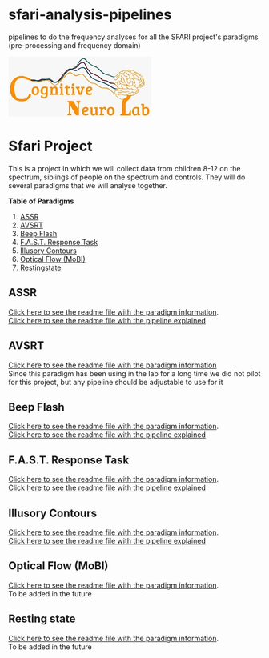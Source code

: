 # sfari-analysis-pipelines
pipelines to do the frequency analyses for all the SFARI project's paradigms (pre-processing and frequency domain)

![Logo](https://github.com/CognitiveNeuroLab/sfari-analysis-pipelines/blob/main/images/CNL_logo.jpeg)


# Sfari Project
This is a project in which we will collect data from children 8-12 on the spectrum, siblings of people on the spectrum and controls. They will do several paradigms that we will analyse together. 

**Table of Paradigms**
  
1. [ASSR](#assr)
2. [AVSRT](#avsrt)
3. [Beep Flash](#beep-flash)
4. [F.A.S.T. Response Task](#f.a.s.t-response-task)
5. [Illusory Contours](#illusory-contours)
6. [Optical Flow (MoBI)](#optical-flow-(mobi))
7. [Restingstate](#resting-state)


## ASSR
[Click here to see the readme file with the paradigm information](https://github.com/CognitiveNeuroLab/ASSR-oddball).  
[Click here to see the readme file with the pipeline explained](https://github.com/CognitiveNeuroLab/sfari-analysis-pipelines/blob/main/ASSR.md)  
  
## AVSRT
[Click here to see the readme file with the paradigm information](https://github.com/CognitiveNeuroLab/avsrt)  
Since this paradigm has been using in the lab for a long time we did not pilot for this project, but any pipeline should be adjustable to use for it  
  
## Beep Flash  
[Click here to see the readme file with the paradigm information](https://github.com/CognitiveNeuroLab/beep-flash-sfari).  
[Click here to see the readme file with the pipeline explained](https://github.com/CognitiveNeuroLab/sfari-analysis-pipelines/blob/main/beepflash.md)  
  
## F.A.S.T. Response Task  
[Click here to see the readme file with the paradigm information](https://github.com/CognitiveNeuroLab/F.A.S.T.-response-experiment).  
[Click here to see the readme file with the pipeline explained](https://github.com/CognitiveNeuroLab/sfari-analysis-pipelines/blob/main/fast.md)

## Illusory Contours  
[Click here to see the readme file with the paradigm information](https://github.com/CognitiveNeuroLab/Illusory-Contours).  
[Click here to see the readme file with the pipeline explained](https://github.com/CognitiveNeuroLab/sfari-analysis-pipelines/blob/main/IC.md)
 

## Optical Flow (MoBI)
[Click here to see the readme file with the paradigm information](https://github.com/CognitiveNeuroLab/Optical-flow).  
To be added in the future

## Resting state
[Click here to see the readme file with the paradigm information](https://github.com/CognitiveNeuroLab/restingstate-with-eyetracking).  
To be added in the future

